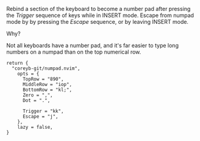 Rebind a section of the keyboard to become a number pad after pressing the *Trigger* sequence of keys while in INSERT mode.  Escape from numpad mode by by pressing the *Escape* sequence, or by leaving INSERT mode.

Why?

Not all keyboards have a number pad, and it's far easier to type long numbers on a numpad than on the top numerical row.

```
return {
  "coreyb-git/numpad.nvim",
	opts = {
	  TopRow = "890",
	  MiddleRow = "iop",
	  BottomRow = "kl;",
	  Zero = ",",
	  Dot = ".",

	  Trigger = "kk",
	  Escape = "j",
	},
	lazy = false,
}
```
